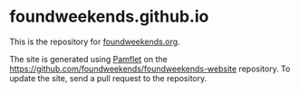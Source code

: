 foundweekends.github.io
=======================

This is the repository for [foundweekends.org](https://foundweekends.org).

The site is generated using [Pamflet](https://github.com/foundweekends/pamflet) on the <https://github.com/foundweekends/foundweekends-website> repository.
To update the site, send a pull request to the repository.
